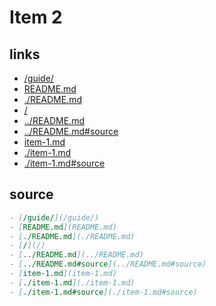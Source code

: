 # Item 2

## links

- [/guide/](/guide/)
- [README.md](README.md)
- [./README.md](./README.md)
- [/](/)
- [../README.md](../README.md)
- [../README.md#source](../README.md#source)
- [item-1.md](item-1.md)
- [./item-1.md](./item-1.md)
- [./item-1.md#source](./item-1.md#source)

## source

``` md
- [/guide/](/guide/)
- [README.md](README.md)
- [./README.md](./README.md)
- [/](/)
- [../README.md](../README.md)
- [../README.md#source](../README.md#source)
- [item-1.md](item-1.md)
- [./item-1.md](./item-1.md)
- [./item-1.md#source](./item-1.md#source)
```
